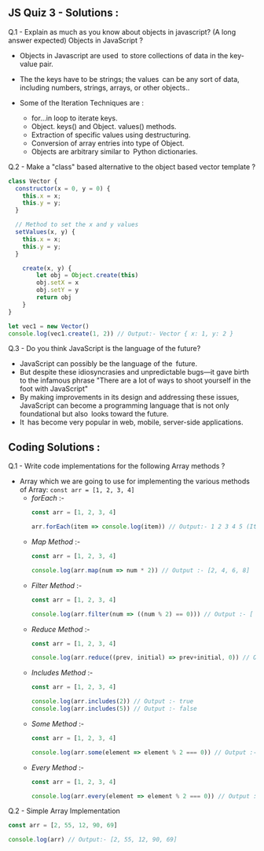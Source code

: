 ## JS Quiz 3 - Solutions :

Q.1 - Explain as much as you know about objects in javascript? (A long answer expected)
 Objects in JavaScript ?

* Objects in Javascript are used to store collections of data in the key-value pair.
* The the keys have to be strings; the values can be any sort of data, including numbers, strings, arrays, or other objects..

* Some of the Iteration Techniques are :
   * for...in loop to iterate keys.
   * Object. keys() and Object. values() methods.
   * Extraction of specific values using destructuring.
   * Conversion of array entries into type of Object.
   * Objects are arbitrary similar to Python dictionaries.

Q.2 - Make a "class" based alternative to the object based vector template ?
```js
class Vector {
  constructor(x = 0, y = 0) {
    this.x = x;
    this.y = y;
  }

  // Method to set the x and y values
  setValues(x, y) {
    this.x = x;
    this.y = y;
  }

	create(x, y) {
		let obj = Object.create(this)
		obj.setX = x
		obj.setY = y
		return obj
	}
}

let vec1 = new Vector()
console.log(vec1.create(1, 2)) // Output:- Vector { x: 1, y: 2 }
```

Q.3 - Do you think JavaScript is the language of the future?
* JavaScript can possibly be the language of the future.
* But despite these idiosyncrasies and unpredictable bugs—it gave birth to the infamous 
phrase "There are a lot of ways to shoot yourself in the foot with JavaScript"
* By making improvements in its design and addressing these issues, 
JavaScript can become a programming language that is not only foundational but also looks toward the future.
* It has become very popular in web, mobile, server-side applications.


## Coding Solutions :

Q.1 - Write code implementations for the following Array methods ?
* Array which we are going to use for implementing the various methods of Array: `const arr = [1, 2, 3, 4]`
   * *forEach* :- 
      ```js
      const arr = [1, 2, 3, 4]
      
      arr.forEach(item => console.log(item)) // Output:- 1 2 3 4 5 (It will print each number in new line)
      ```
   * *Map Method* :-
      ```js
      const arr = [1, 2, 3, 4]
      
      console.log(arr.map(num => num * 2)) // Output :- [2, 4, 6, 8]
      ```
   * *Filter Method* :- 
      ```js
      const arr = [1, 2, 3, 4]
      
      console.log(arr.filter(num => ((num % 2) == 0))) // Output :- [ 2, 4 ]
      ```
   * *Reduce Method* :- 
      ```js
      const arr = [1, 2, 3, 4]
      
      console.log(arr.reduce((prev, initial) => prev+initial, 0)) // Output :- 10
      ```
   * *Includes Method* :- 
      ```js
      const arr = [1, 2, 3, 4]
      
      console.log(arr.includes(2)) // Output :- true
      console.log(arr.includes(5)) // Output :- false
      ```
   * *Some Method* :-
      ```js
      const arr = [1, 2, 3, 4]
      
      console.log(arr.some(element => element % 2 === 0)) // Output :- true
      ```
   * *Every Method* :-
      ```js
      const arr = [1, 2, 3, 4]
      
      console.log(arr.every(element => element % 2 === 0)) // Output :- false
      ```
   
Q.2 - Simple Array Implementation
```js
const arr = [2, 55, 12, 90, 69]

console.log(arr) // Output:- [2, 55, 12, 90, 69]
```